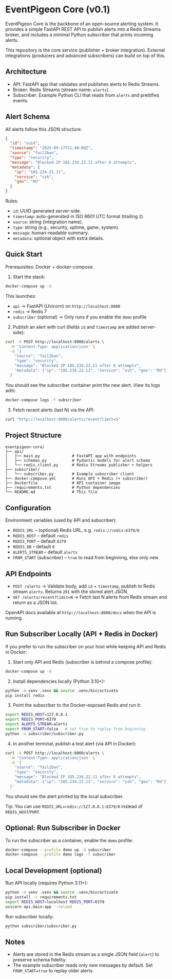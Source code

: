 # EventPigeon Core (v0.1)

EventPigeon Core is the backbone of an open-source alerting system. It provides a simple FastAPI REST API to publish alerts into a Redis Streams broker, and includes a minimal Python subscriber that prints incoming alerts.

This repository is the core service (publisher + broker integration). External integrations (producers and advanced subscribers) can build on top of this.

## Architecture

- API: FastAPI app that validates and publishes alerts to Redis Streams.
- Broker: Redis Streams (stream name: `alerts`).
- Subscriber: Example Python CLI that reads from `alerts` and prettifies events.

## Alert Schema

All alerts follow this JSON structure:

```json
{
  "id": "uuid",
  "timestamp": "2025-09-17T21:40:00Z",
  "source": "fail2ban",
  "type": "security",
  "message": "Blocked IP 185.234.22.11 after 6 attempts",
  "metadata": {
    "ip": "185.234.22.11",
    "service": "ssh",
    "geo": "RU"
  }
}
```

Rules:

- `id`: UUID generated server-side.
- `timestamp`: auto-generated in ISO 8601 UTC format (trailing `Z`).
- `source`: string (integration name).
- `type`: string (e.g., security, uptime, game, system).
- `message`: human-readable summary.
- `metadata`: optional object with extra details.

## Quick Start

Prerequisites: Docker + docker-compose.

1) Start the stack:

```bash
docker-compose up -d
```

This launches:

- `api` → FastAPI (Uvicorn) on `http://localhost:8000`
- `redis` → Redis 7
- `subscriber` (optional) → Only runs if you enable the `demo` profile

2) Publish an alert with curl (fields `id` and `timestamp` are added server-side):

```bash
curl -X POST http://localhost:8000/alerts \
  -H 'Content-Type: application/json' \
  -d '{
    "source": "fail2ban",
    "type": "security",
    "message": "Blocked IP 185.234.22.11 after 6 attempts",
    "metadata": {"ip": "185.234.22.11", "service": "ssh", "geo": "RU"}
  }'
```

You should see the subscriber container print the new alert. View its logs with:

```bash
docker-compose logs -f subscriber
```

3) Fetch recent alerts (last N) via the API:

```bash
curl "http://localhost:8000/alerts/recent?limit=5"
```

## Project Structure

```
eventpigeon-core/
├── api/
│   ├── main.py              # FastAPI app with endpoints
│   ├── schemas.py           # Pydantic models for alert schema
│   └── redis_client.py      # Redis Streams publisher + helpers
├── subscriber/
│   └── subscriber.py        # Example subscriber client
├── docker-compose.yml       # Runs API + Redis (+ subscriber)
├── Dockerfile               # API container image
├── requirements.txt         # Python dependencies
└── README.md                # This file
```

## Configuration

Environment variables (used by API and subscriber):

- `REDIS_URL` – (optional) Redis URL, e.g. `redis://redis:6379/0`
- `REDIS_HOST` – default `redis`
- `REDIS_PORT` – default `6379`
- `REDIS_DB` – default `0`
- `ALERTS_STREAM` – default `alerts`
- `FROM_START` (subscriber) – `true` to read from beginning, else only new

## API Endpoints

- `POST /alerts` → Validate body, add `id` + `timestamp`, publish to Redis stream `alerts`. Returns `201` with the stored alert JSON.
- `GET /alerts/recent?limit=N` → Fetch last N alerts from Redis stream and return as a JSON list.

OpenAPI docs available at `http://localhost:8000/docs` when the API is running.

## Run Subscriber Locally (API + Redis in Docker)

If you prefer to run the subscriber on your host while keeping API and Redis in Docker:

1) Start only API and Redis (subscriber is behind a compose profile):

```bash
docker-compose up -d
```

2) Install dependencies locally (Python 3.10+):

```bash
python -m venv .venv && source .venv/bin/activate
pip install redis
```

3) Point the subscriber to the Docker-exposed Redis and run it:

```bash
export REDIS_HOST=127.0.0.1
export REDIS_PORT=6379
export ALERTS_STREAM=alerts
export FROM_START=false   # set true to replay from beginning
python -u subscriber/subscriber.py
```

4) In another terminal, publish a test alert (via API in Docker):

```bash
curl -X POST http://localhost:8000/alerts \
  -H 'Content-Type: application/json' \
  -d '{
    "source": "fail2ban",
    "type": "security",
    "message": "Blocked IP 185.234.22.11 after 6 attempts",
    "metadata": {"ip": "185.234.22.11", "service": "ssh", "geo": "RU"}
  }'
```

You should see the alert printed by the local subscriber.

Tip: You can use `REDIS_URL=redis://127.0.0.1:6379/0` instead of `REDIS_HOST`/`PORT`.

## Optional: Run Subscriber in Docker

To run the subscriber as a container, enable the `demo` profile:

```bash
docker-compose --profile demo up -d subscriber
docker-compose --profile demo logs -f subscriber
```

## Local Development (optional)

Run API locally (requires Python 3.11+):

```bash
python -m venv .venv && source .venv/bin/activate
pip install -r requirements.txt
export REDIS_HOST=localhost REDIS_PORT=6379
uvicorn api.main:app --reload
```

Run subscriber locally:

```bash
python subscriber/subscriber.py
```

## Notes

- Alerts are stored in the Redis stream as a single JSON field (`alert`) to preserve schema fidelity.
- The example subscriber reads only new messages by default. Set `FROM_START=true` to replay older alerts.

